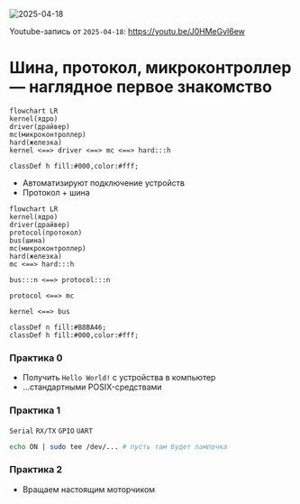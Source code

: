 
![2025-04-18](https://github.com/user-attachments/assets/77757a24-8650-4bd9-93c6-d63a84d39e1e)

Youtube-запись от `2025-04-18`: https://youtu.be/J0HMeGvl6ew

# Шина, протокол, микроконтроллер — наглядное первое знакомство

```mermaid
flowchart LR
kernel(ядро)
driver(драйвер)
mc(микроконтроллер)
hard(железка)
kernel <==> driver <==> mc <==> hard:::h

classDef h fill:#000,color:#fff;
```

- Автоматизируют подключение устройств
- Протокол + шина

```mermaid
flowchart LR
kernel(ядро)
driver(драйвер)
protocol(протокол)
bus(шина)
mc(микроконтроллер)
hard(железка)
mc <==> hard:::h

bus:::n <==> protocol:::n

protocol <==> mc

kernel <==> bus

classDef n fill:#B8BA46;
classDef h fill:#000,color:#fff;
```

### Практика 0

- Получить `Hello World!` с устройства в компьютер
- …стандартными POSIX-средствами

### Практика 1

`Serial` `RX/TX` `GPIO` `UART`

```bash
echo ON | sudo tee /dev/... # пусть там будет лампочка
```

### Практика 2

- Вращаем настоящим моторчиком
